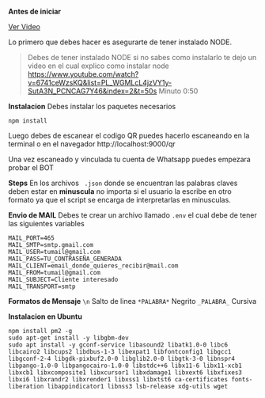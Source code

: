 __Antes de iniciar__

[Ver Video](https://www.youtube.com/watch?v=iCSVcEq17rA)

Lo primero que debes hacer es asegurarte de tener instalado NODE.

> Debes de tener instalado NODE si no sabes como instalarlo te dejo un video en el cual explico como instalar node https://www.youtube.com/watch?v=6741ceWzsKQ&list=PL_WGMLcL4jzVY1y-SutA3N_PCNCAG7Y46&index=2&t=50s Minuto 0:50

__Instalacion__
Debes instalar los paquetes necesarios
```
npm install
``` 

Luego debes de escanear el codigo QR puedes hacerlo escaneando en la terminal o en el navegador
http://localhost:9000/qr

Una vez escaneado y vinculada tu cuenta de Whatsapp puedes empezara  probar el BOT

__Steps__
En los archivos ` .json` donde se encuentran las palabras claves deben estar en __minuscula__ no importa si el usuario la escribe en otro 
formato ya que el script se encarga de interpretarlas en minusculas.

__Envio de MAIL__
Debes te crear un archivo llamado `.env` el cual debe de tener las siguientes variables
```
MAIL_PORT=465
MAIL_SMTP=smtp.gmail.com
MAIL_USER=tumail@gmail.com
MAIL_PASS=TU_CONTRASEÑA_GENERADA
MAIL_CLIENT=email_donde_quieres_recibir@mail.com
MAIL_FROM=tumail@gmail.com
MAIL_SUBJECT=Cliente interesado
MAIL_TRANSPORT=smtp
```

__Formatos de Mensaje__
`\n` Salto de linea
`*PALABRA*` Negrito
`_PALABRA_` Cursiva

__Instalacion en Ubuntu__
``` 
npm install pm2 -g
sudo apt-get install -y libgbm-dev
sudo apt install -y gconf-service libasound2 libatk1.0-0 libc6 libcairo2 libcups2 libdbus-1-3 libexpat1 libfontconfig1 libgcc1 libgconf-2-4 libgdk-pixbuf2.0-0 libglib2.0-0 libgtk-3-0 libnspr4 libpango-1.0-0 libpangocairo-1.0-0 libstdc++6 libx11-6 libx11-xcb1 libxcb1 libxcomposite1 libxcursor1 libxdamage1 libxext6 libxfixes3 libxi6 libxrandr2 libxrender1 libxss1 libxtst6 ca-certificates fonts-liberation libappindicator1 libnss3 lsb-release xdg-utils wget
```